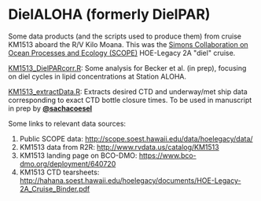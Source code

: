 # DielALOHA (formerly DielPAR)
Some data products (and the scripts used to produce them) from cruise KM1513 aboard the R/V Kilo Moana. This was the [Simons Collaboration on Ocean Processes and Ecology (SCOPE)](http://scope.soest.hawaii.edu) HOE-Legacy 2A "diel" cruise.

[KM1513_DielPARcorr.R](R/KM1513_DielPARcorr.R): Some analysis for Becker et al. (in prep), focusing on diel cycles in lipid concentrations at Station ALOHA.

[KM1513_extractData.R](R/KM1513_extractData.R): Extracts desired CTD and underway/met ship data corresponding to exact CTD bottle closure times. To be used in manuscript in prep by **[@sachacoesel](https://github.com/sachacoesel)**

Some links to relevant data sources:

1. Public SCOPE data: http://scope.soest.hawaii.edu/data/hoelegacy/data/
2. KM1513 data from R2R: http://www.rvdata.us/catalog/KM1513
3. KM1513 landing page on BCO-DMO: https://www.bco-dmo.org/deployment/640720
4. KM1513 CTD tearsheets: http://hahana.soest.hawaii.edu/hoelegacy/documents/HOE-Legacy-2A_Cruise_Binder.pdf

